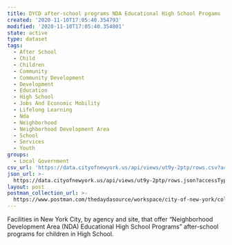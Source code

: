 ```yaml
---
title: DYCD after-school programs NDA Educational High School Progams
created: '2020-11-10T17:05:40.354793'
modified: '2020-11-10T17:05:40.354801'
state: active
type: dataset
tags:
  - After School
  - Child
  - Children
  - Community
  - Community Development
  - Development
  - Education
  - High School
  - Jobs And Economic Mobility
  - Lifelong Learning
  - Nda
  - Neighborhood
  - Neighborhood Development Area
  - School
  - Services
  - Youth
groups:
  - Local Government
csv_url: 'https://data.cityofnewyork.us/api/views/ut9y-2ptp/rows.csv?accessType=DOWNLOAD'
json_url: >-
  https://data.cityofnewyork.us/api/views/ut9y-2ptp/rows.json?accessType=DOWNLOAD
layout: post
postman_collection_url: >-
  https://www.postman.com/thedaydasource/workspace/city-of-new-york/collection/15909983-0a841549-1533-4bce-a993-c85c5be8cb13
---
```

Facilities in New York City, by agency and site, that offer “Neighborhood Development Area (NDA) Educational High School Programs” after-school  programs for children in High School.
